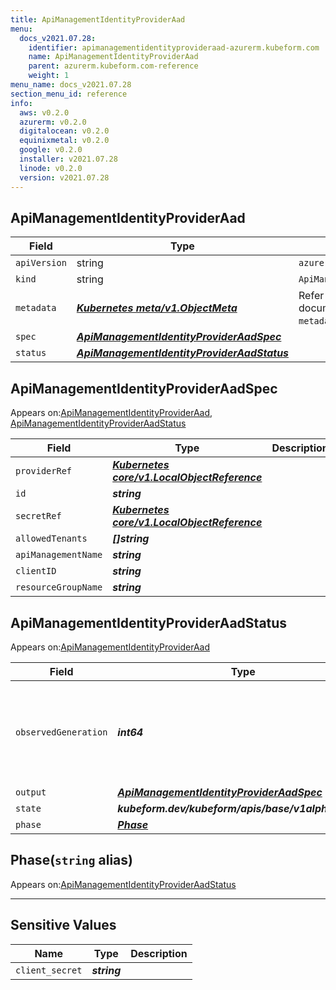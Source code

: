 ```yaml
---
title: ApiManagementIdentityProviderAad
menu:
  docs_v2021.07.28:
    identifier: apimanagementidentityprovideraad-azurerm.kubeform.com
    name: ApiManagementIdentityProviderAad
    parent: azurerm.kubeform.com-reference
    weight: 1
menu_name: docs_v2021.07.28
section_menu_id: reference
info:
  aws: v0.2.0
  azurerm: v0.2.0
  digitalocean: v0.2.0
  equinixmetal: v0.2.0
  google: v0.2.0
  installer: v2021.07.28
  linode: v0.2.0
  version: v2021.07.28
---
```


## ApiManagementIdentityProviderAad
| Field | Type | Description |
| ------ | ----- | ----------- |
| `apiVersion` | string | `azurerm.kubeform.com/v1alpha1` |
|    `kind` | string | `ApiManagementIdentityProviderAad` |
| `metadata` | ***[Kubernetes meta/v1.ObjectMeta](https://v1-18.docs.kubernetes.io/docs/reference/generated/kubernetes-api/v1.18/#objectmeta-v1-meta)***|Refer to the Kubernetes API documentation for the fields of the `metadata` field.|
| `spec` | ***[ApiManagementIdentityProviderAadSpec](#apimanagementidentityprovideraadspec)***||
| `status` | ***[ApiManagementIdentityProviderAadStatus](#apimanagementidentityprovideraadstatus)***||
## ApiManagementIdentityProviderAadSpec

Appears on:[ApiManagementIdentityProviderAad](#apimanagementidentityprovideraad), [ApiManagementIdentityProviderAadStatus](#apimanagementidentityprovideraadstatus)

| Field | Type | Description |
| ------ | ----- | ----------- |
| `providerRef` | ***[Kubernetes core/v1.LocalObjectReference](https://v1-18.docs.kubernetes.io/docs/reference/generated/kubernetes-api/v1.18/#localobjectreference-v1-core)***||
| `id` | ***string***||
| `secretRef` | ***[Kubernetes core/v1.LocalObjectReference](https://v1-18.docs.kubernetes.io/docs/reference/generated/kubernetes-api/v1.18/#localobjectreference-v1-core)***||
| `allowedTenants` | ***[]string***||
| `apiManagementName` | ***string***||
| `clientID` | ***string***||
| `resourceGroupName` | ***string***||
## ApiManagementIdentityProviderAadStatus

Appears on:[ApiManagementIdentityProviderAad](#apimanagementidentityprovideraad)

| Field | Type | Description |
| ------ | ----- | ----------- |
| `observedGeneration` | ***int64***| ***(Optional)*** Resource generation, which is updated on mutation by the API Server.|
| `output` | ***[ApiManagementIdentityProviderAadSpec](#apimanagementidentityprovideraadspec)***| ***(Optional)*** |
| `state` | ***kubeform.dev/kubeform/apis/base/v1alpha1.State***| ***(Optional)*** |
| `phase` | ***[Phase](#phase)***| ***(Optional)*** |
## Phase(`string` alias)

Appears on:[ApiManagementIdentityProviderAadStatus](#apimanagementidentityprovideraadstatus)

---
## Sensitive Values
| Name | Type | Description |
|------|------|-------------|
| `client_secret` | ***string*** ||
